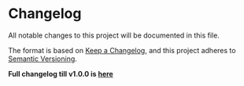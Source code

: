 # Changelog

All notable changes to this project will be documented in this file.

The format is based on [Keep a Changelog](https://keepachangelog.com/en/1.1.0/),
and this project adheres to [Semantic Versioning](https://semver.org/spec/v2.0.0.html).

**Full changelog till v1.0.0 is [here](https://github.com/stbestichhh/raito-nestjs/pull/1)**

